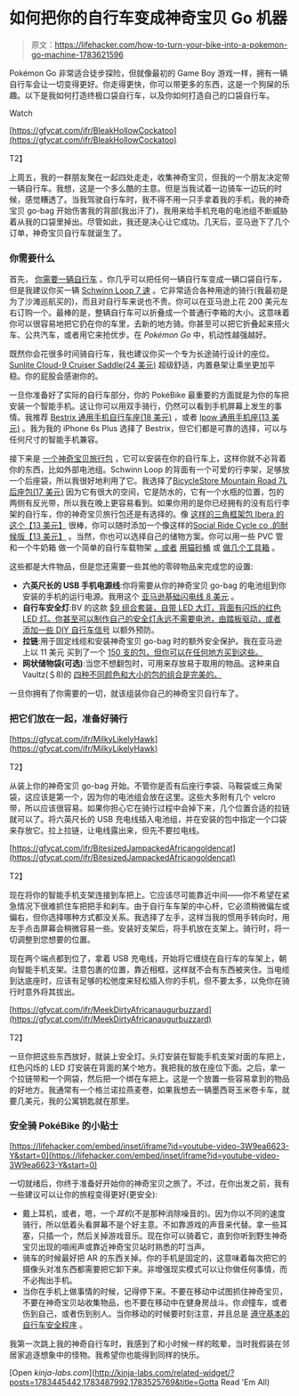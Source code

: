 # 如何把你的自行车变成神奇宝贝 Go 机器

> 原文：<https://lifehacker.com/how-to-turn-your-bike-into-a-pokemon-go-machine-1783621596>

Pokémon Go 非常适合徒步探险，但就像最初的 Game Boy 游戏一样，拥有一辆自行车会让一切变得更好。你走得更快，你可以带更多的东西，这是一个狗屎的乐趣。以下是我如何打造终极口袋自行车，以及你如何打造自己的口袋自行车。

Watch

[https://gfycat.com/ifr/BleakHollowCockatoo](https://gfycat.com/ifr/BleakHollowCockatoo)

T2】

上周五，我的一群朋友聚在一起四处走走，收集神奇宝贝，但我的一个朋友决定带一辆自行车。我想，这是一个多么酷的主意。但是当我试着一边骑车一边玩的时候，感觉糟透了。当我驾驶自行车时，我不得不用一只手拿着我的手机，我的神奇宝贝 go-bag 开始伤害我的背部(我出汗了)，我用来给手机充电的电池组不断威胁着从我的口袋里掉出。尽管如此，我还是决心让它成功。几天后，亚马逊下了几个订单，神奇宝贝自行车就诞生了。

### **你需要什么**

首先， [你需要一辆自行车](http://lifehacker.com/the-beginners-guide-to-picking-the-perfect-bicycle-1782443592) 。你几乎可以把任何一辆自行车变成一辆口袋自行车，但是我建议你买一辆 [Schwinn Loop 7 速](http://www.schwinnbikes.com/usa/) 。它非常适合各种用途的骑行(我最初是为了沙滩巡航买的)，而且对自行车来说也不贵。你可以在亚马逊上花 200 美元左右订购一个。最棒的是，整辆自行车可以折叠成一个普通行李箱的大小。这意味着你可以很容易地把它扔在你的车里，去新的地方骑。你甚至可以把它折叠起来搭火车、公共汽车，或者用它来抢优步。在 *Pokémon Go* 中，机动性越强越好。

既然你会花很多时间骑自行车，我也建议你买一个专为长途骑行设计的座位。[Sunlite Cloud-9 Cruiser Saddle(24 美元)](https://www.amazon.com/Sunlite-Cloud-9-Bicycle-Suspension-Tri-color/dp/B000H87PUI/?asc_campaign=InlineText&asc_refurl=https://lifehacker.com/how-to-turn-your-bike-into-a-pokemon-go-machine-1783621596&asc_source=&tag=kinjalifehackerlink-20) 超级舒适，内置悬架让乘坐更加平稳。你的屁股会感谢你的。

一旦你准备好了实际的自行车部分，你的 PokéBike 最重要的方面就是为你的车把安装一个智能手机。这让你可以用双手骑行，仍然可以看到手机屏幕上发生的事情。我推荐 [Bestrix 通用手机自行车座(18 美元)](https://www.amazon.com/Bestrix-Universal-Motorcycle-Handlebar-smartphones/dp/B01A5HO0G2/?asc_campaign=InlineText&asc_refurl=https://lifehacker.com/how-to-turn-your-bike-into-a-pokemon-go-machine-1783621596&asc_source=&tag=kinjalifehackerlink-20) ，或者 [Ipow 通用手机座(13 美元)](https://www.amazon.com/Universal-Bicycle-Handlebar-Motorcycle-BlackBerry/dp/B015C03SI8/?asc_campaign=InlineText&asc_refurl=https://lifehacker.com/how-to-turn-your-bike-into-a-pokemon-go-machine-1783621596&asc_source=&tag=kinjalifehackerlink-20) 。我为我的 iPhone 6s Plus 选择了 Bestrix，但它们都是可靠的选择，可以与任何尺寸的智能手机兼容。

接下来是 [一个神奇宝贝旅行包](https://lifehacker.com/how-to-save-your-phone-s-battery-while-playing-pokemon-1783445442) ，它可以安装在你的自行车上，这样你就不必背着你的东西，比如外部电池组。Schwinn Loop 的背面有一个可爱的行李架，足够放一个后座袋，所以我很好地利用了它。我选择了[BicycleStore Mountain Road 7L 后座包(17 美元)](https://www.amazon.com/gp/product/B00UJAK2G8/?asc_campaign=InlineText&asc_refurl=https://lifehacker.com/how-to-turn-your-bike-into-a-pokemon-go-machine-1783621596&asc_source=&tag=kinjalifehackerlink-20) 因为它有很大的空间，它是防水的，它有一个水瓶的位置，包的两侧有反光带，所以我在晚上更容易看到。如果你用的是你已经拥有的没有后行李架的自行车，你的神奇宝贝旅行包还是有选择的。像 [这样的三角框架包 Ibera 的这个【13 美元】](https://www.amazon.com/Ibera-Bicycle-Triangle-Frame-Medium/dp/B00696K4E6/?asc_campaign=InlineText&asc_refurl=https://lifehacker.com/how-to-turn-your-bike-into-a-pokemon-go-machine-1783621596&asc_source=&tag=kinjalifehackerlink-20) 很棒，你可以随时添加一个像这样的[Social Ride Cycle co .的耐候版【13 美元】](https://www.amazon.com/Weather-Resistant-Bicycle-Saddle-Exciting/dp/B014OKT2BY/?asc_campaign=InlineText&asc_refurl=https://lifehacker.com/how-to-turn-your-bike-into-a-pokemon-go-machine-1783621596&asc_source=&tag=kinjalifehackerlink-20) 。当然，你也可以选择自己的储物方案。你可以用一些 PVC 管和一个牛奶箱 做一个简单的自行车载物架 [，或者](http://lifehacker.com/build-a-bicycle-cargo-carrier-with-a-milk-crate-and-pvc-5961643) [用猫砂桶](http://lifehacker.com/build-bicycle-panniers-from-kitty-litter-buckets-5843619) 或 [做几个工具箱](http://lifehacker.com/add-a-pair-of-toolbox-saddlebags-to-your-bike-or-motorc-5853038) 。

这些都是大件物品，但是您还需要一些其他的零碎物品来完成您的设置:

*   **六英尺长的 USB 手机电源线**:你将需要从你的神奇宝贝 go-bag 的电池组到你安装的手机的运行电源。我用这个 [亚马逊基础闪电线 8 美元](https://www.amazon.com/gp/product/B010U3XVMU/?asc_campaign=InlineText&asc_refurl=https://lifehacker.com/how-to-turn-your-bike-into-a-pokemon-go-machine-1783621596&asc_source=&tag=kinjalifehackerlink-20) 。
*   **自行车安全灯**:BV 的这款 [$9 组合套装，自带 LED 大灯，背面有闪烁的红色 LED 灯。你甚至可以制作自己的安全灯永远不需要电池，由踏板驱动，或者](https://www.amazon.com/gp/product/B00A6TBITM/?asc_campaign=InlineText&asc_refurl=https://lifehacker.com/how-to-turn-your-bike-into-a-pokemon-go-machine-1783621596&asc_source=&tag=kinjalifehackerlink-20) [添加一些 DIY 自行车信号](http://lifehacker.com/these-diy-bike-signals-are-easy-to-make-and-last-for-ag-1710219789) 以额外预防。
*   **拉链**:用于固定线缆和安装神奇宝贝 go-bag 时的额外安全保护。我在亚马逊上以 11 美元 买到了一个 [150 支的包，但你可以在任何地方买到这些。](https://www.amazon.com/gp/product/B00VGYZRWK/?asc_campaign=InlineText&asc_refurl=https://lifehacker.com/how-to-turn-your-bike-into-a-pokemon-go-machine-1783621596&asc_source=&tag=kinjalifehackerlink-20)
*   **网状储物袋(可选)**:当您不想翻包时，可用来存放易于取用的物品。这种来自 Vaultz(＄8)的 [四种不同颜色和大小的包的组合是完美的。](https://www.amazon.com/gp/product/B001CDD0X8/?asc_campaign=InlineText&asc_refurl=https://lifehacker.com/how-to-turn-your-bike-into-a-pokemon-go-machine-1783621596&asc_source=&tag=kinjalifehackerlink-20)

一旦你拥有了你需要的一切，就该组装你自己的神奇宝贝自行车了。

### **把它们放在一起，准备好骑行**

[https://gfycat.com/ifr/MilkyLikelyHawk](https://gfycat.com/ifr/MilkyLikelyHawk)

T2】

从装上你的神奇宝贝 go-bag 开始。不管你是否有后座行李袋、马鞍袋或三角架袋，这应该是第一个，因为你的电池组会放在这里。这些大多附有几个 velcro 带，所以应该很容易。如果你担心它在骑行过程中会掉下来，几个位置合适的拉链就可以了。将六英尺长的 USB 充电线插入电池组，并在安装的包中指定一个口袋来存放它。拉上拉链，让电线露出来，但先不要拉电线。

[https://gfycat.com/ifr/BitesizedJampackedAfricangoldencat](https://gfycat.com/ifr/BitesizedJampackedAfricangoldencat)

T2】

现在将你的智能手机支架连接到车把上。它应该尽可能靠近中间——你不希望在紧急情况下很难抓住车把把手和刹车。由于自行车车架的中心杆，它必须稍微偏左或偏右，但你选择哪种方式都没关系。我选择了左手，这样当我的惯用手转向时，用左手点击屏幕会稍微容易一些。安装好支架后，将手机放在支架上。骑行时，将一切调整到您想要的位置。

现在两个端点都到位了，拿着 USB 充电线，开始将它缠绕在自行车的车架上，朝向智能手机支架。注意包裹的位置，靠近相框，这样就不会有东西被夹住。当电缆到达底座时，应该有足够的松弛度来轻松插入你的手机，但不要太多，以免你在骑行时意外将其拔出。

[https://gfycat.com/ifr/MeekDirtyAfricanaugurbuzzard](https://gfycat.com/ifr/MeekDirtyAfricanaugurbuzzard)

T2】

一旦你把这些东西放好，就装上安全灯。头灯安装在智能手机支架对面的车把上，红色闪烁的 LED 灯安装在背面的某个地方。我把我的放在座位下面。之后，拿一个拉链带和一个网袋，然后把一个绑在车把上。这是一个放置一些容易拿到的物品的好地方。我通常有一个格兰诺拉燕麦卷，如果我想去一辆墨西哥玉米卷卡车，就要几美元，我的公寓钥匙就在那里。

### **安全骑 PokéBike 的小贴士**

 [https://lifehacker.com/embed/inset/iframe?id=youtube-video-3W9ea6623-Y&start=0](https://lifehacker.com/embed/inset/iframe?id=youtube-video-3W9ea6623-Y&start=0) 

一切就绪后，你终于准备好开始你的神奇宝贝之旅了。不过，在你出发之前，我有一些建议可以让你的旅程变得更好(更安全):

*   戴上耳机，或者，嗯，一个*耳机*(不是那种消除噪音的)。因为你以不同的速度骑行，所以低着头看屏幕不是个好主意。不如靠游戏的声音来代替。拿一些耳塞，只插一个，然后关掉游戏音乐。现在你可以骑着它，直到你听到野生神奇宝贝出现的喧闹声或靠近神奇宝贝站时熟悉的叮当声。
*   骑车的时候最好把 AR 的东西关掉。你的手机是固定的，这意味着每次把它的摄像头对准东西都需要把它卸下来。非增强现实模式可以让你做任何事情，而不必掏出手机。
*   当你在手机上做事情的时候，记得停下来。不要在移动中试图抓住神奇宝贝，不要在神奇宝贝站收集物品，也不要在移动中在健身房战斗。你*会*撞车，或者伤到自己，或者伤到别人。当你移动的时候要时刻注意，并且总是 [遵守基本的自行车安全程序](https://lifehacker.com/the-practical-guide-to-biking-in-the-city-1748424313) 。

我第一次跳上我的神奇自行车时，我感到了和小时候一样的眩晕，当时我假装在邻居家追逐想象中的怪物。我希望你也能得到同样的快乐。

[Open *kinja-labs.com*](http://kinja-labs.com/related-widget/?posts=1783445442,1783487992,1783525769&title=Gotta Read 'Em All)